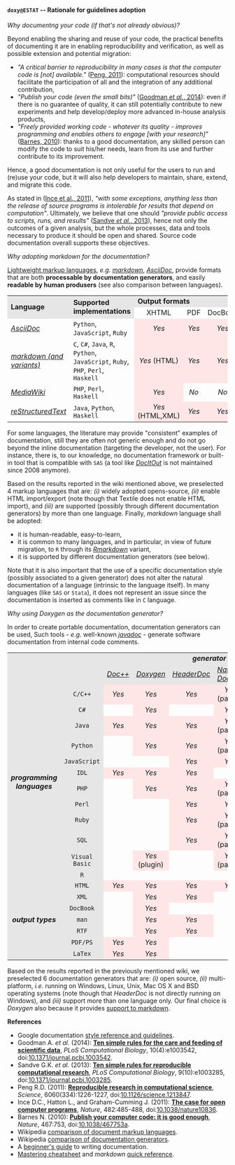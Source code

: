 #### `doxy@ESTAT` -- Rationale for guidelines adoption 

_Why documentng your code (if that's not already obvious)?_

Beyond enabling the sharing and reuse of your code, the practical benefits of documenting it are in enabling reproducibility and verification, as well as possible extension and potential migration:
* _"A critical barrier to reproducibility in many cases is that the computer code is [not] available."_ ([Peng, 2011](#References)): computational resources should facilitate the participation of all and the integration of any additional  contribution, 
* _"Publish your code (even the small bits)"_ ([Goodman _et al._, 2014](#References)): even if there is no guarantee of quality, it can still potentially contribute to new experiments and help develop/deploy more advanced in-house analysis products,
* _"Freely provided working code - whatever its quality - improves programming and enables others to engage [with your research]"_ ([Barnes, 2010](#References)): thanks to a good documentation, any skilled person can modify the code to suit his/her needs, learn from its use and further contribute to its improvement. 

Hence, a good documentation is not only useful for the users to run and (re)use your code, but it will also help developers to maintain, share, extend, and migrate this code.

As stated in  ([Ince et al., 2011](#References)), _"with some exceptions, anything less than the release of source programs is intolerable for results that depend on computation"_. 
Ultimately, we believe that one should _"provide public access to scripts, runs, and results"_ ([Sandve _et al._, 2013](#References)), hence not only the outcomes of a given analysis, but the whole processes, data and tools necessary to produce it should be open and shared. Source code documentation overall supports these objectives. 

_Why adopting markdown for the documentation?_

[Lightweight markup languages](https://en.wikipedia.org/wiki/Lightweight_markup_language), _e.g._ [_markdown_](https://daringfireball.net/projects/markdown/), [_AsciiDoc_](http://asciidoc.org), provide formats that are both **processable by documentation generators**, and easily **readable by human produsers** (see also comparison between languages).

<table align="center">
<tr> 
    <td align="left" rowspan="2" bgcolor="#e6e6e6"><b>Language</b></td> 
    <td align="left" rowspan="2" bgcolor="#e6e6e6"><b>Supported implementations</b></td> 
    <td align="left" colspan="5" bgcolor="#e6e6e6"><b>Output formats</b></td> 
</tr> 
<tr> 
    <td align="center">XHTML</td> <td align="center">PDF</td> <td align="center">DocBook</td> <td align="center">ODF</td><td align="center">Doc</td> 
</tr> 
<tr> 
    <td align="left"><i><a href="http://asciidoc.org">AsciiDoc</a></i></td> 
    <td align="left"><code>Python</code>, <code>JavaScript</code>, <code>Ruby</code></td> 
    <td align="center" bgcolor="#ffe6e6"><i>Yes</i></td> <td align="center" bgcolor="#ffe6e6"><i>Yes</i></td> <td align="center" bgcolor="#ffe6e6"><i>Yes</i></td> <td align="center" bgcolor="#ffe6e6"><i>Yes</i></td><td align="center" bgcolor="#ffe6e6"><i>Yes</i></td> 
</tr> 
<tr> 
    <td align="left"><i><a href="https://daringfireball.net/projects/markdown/">markdown (and variants)</a></i></td> 
    <td align="left"><code>C</code>, <code>C#</code>, <code>Java</code>, <code>R</code>, <code>Python</code>, <code>JavaScript</code>, <code>Ruby</code>, <code>PHP</code>, <code>Perl</code>, <code>Haskell</code></td> 
    <td align="center" bgcolor="#ffe6e6"><i>Yes</i> (HTML)</td> <td align="center" bgcolor="#ffe6e6"><i>Yes</i></td> <td align="center" bgcolor="#ffe6e6"><i>Yes</i></td> <td align="center" bgcolor="#ffe6e6"><i>Yes</i></td><td align="center" bgcolor="#ffe6e6"><i>Yes</i></td> 
</tr> 
<tr> 
    <td align="left"><i><a href="https://www.mediawiki.org/wiki/MediaWiki">MediaWiki</a></i></td> 
    <td align="left"><code>PHP</code>, <code>Perl</code>, <code>Haskell</code></td> 
    <td align="center" bgcolor="#ffe6e6"><i>Yes</i></td> <td align="center"><i>No</i></td> <td align="center"><i>No</i></td> <td align="center"><i>No</i></td><td align="center"><i>No</i></td> 
</tr> 
<tr> 
    <td align="left"><i><a href="http://docutils.sourceforge.net/docs/ref/rst/restructuredtext.html">reStructuredText</a></i></td> 
    <td align="left"><code>Java</code>, <code>Python</code>, <code>Haskell</code></td> 
    <td align="center" bgcolor="#ffe6e6"><i>Yes</i> (HTML,XML)</td> <td align="center" bgcolor="#ffe6e6"><i>Yes</i></td> <td align="center" bgcolor="#ffe6e6"><i>Yes</i></td> <td align="center" bgcolor="#ffe6e6"><i>Yes</i></td><td align="center"><i>No</i></td> 
</tr> 
</table>

For some languages, the literature may provide "consistent" examples of documentation, still they are often not generic enough and do not go beyond the inline documentation (targeting the developer, not the user).
For instance, there is, to our knowledge, no documentation framework or built-in tool that is compatible with `SAS` (a tool like [_DocItOut_](https://choonchernlim.com/docitout/) is not maintained since 2008 anymore). 

Based on the results reported in the wiki mentioned above, we preselected 4 markup languages that are: _(i)_ widely adopted opens-source, _(ii)_ enable HTML import/export (note though that Textile does not enable HTML import), and _(iii)_ are supported (possibly through different documentation generators) by more than one language.
Finally, _markdown_ language shall be adopted:
* it is human-readable, easy-to-learn,
* it is common to many languages, and in particular, in view of future migration, to `R` through its [_Rmarkdown_](http://rmarkdown.rstudio.com) variant,
* it is supported by different documentation generators (see below).

Note that it is also important that the use of a specific documentation style (possibly associated to a given generator) does not alter the natural documentation of a language (intrinsic to the language itself). In many languages (like `SAS` or `Stata`), it does not represent an issue since the documentation is inserted as comments like in `C` language.

_Why using Doxygen as the documentation generator?_

In order to create portable documentation, documentation generators can be used, Such tools - _e.g._ well-known [_javadoc_](http://www.oracle.com/technetwork/java/javase/documentation/index-jsp-135444.html) - generate software documentation from internal code comments.

<table align="center">
<tr bgcolor="#e6e6e6"> 
    <td colspan="2" rowspan="2"> </td> 
    <td align="center" colspan="6"><b><i>generator</i></b></td> 
</tr> 
<tr valign="middle" bgcolor="#e6e6e6"> 
    <td align="left"><i><a href="http://docpp.sourceforge.net">Doc++</a></i></td> 
    <td align="left"><i><a href="http://www.stack.nl/%7Edimitri/doxygen/">Doxygen</a></i></td> 
    <td align="left"><i><a href="https://developer.apple.com/library/mac/documentation/DeveloperTools/Conceptual/HeaderDoc/intro/intro.html">HeaderDoc</a></i></td> 
  <td align="left"><i><a href="http://www.naturaldocs.org">Natural Docs</a></i></td> 
    <td align="left"><i><a href="https://rfsber.home.xs4all.nl/Robo/">RoBODoc</a></i></td> 
    <td align="left"><i><a href="http://www.sphinx-doc.org/en/stable/">Sphinx</a></i></td> 
</tr> 
<tr valign="middle"> 
    <td align="center" rowspan="12" bgcolor="#e6e6e6"><b><i>programming languages</i></b></td> 
    <td align="center" bgcolor="#e6e6e6"><code>C/C++</code></td> 
    <td align="center" bgcolor="#ffe6e6"><i>Yes</i></td> 
    <td align="center" bgcolor="#ffe6e6"><i>Yes</i></td>
    <td align="center" bgcolor="#ffe6e6"><i>Yes</i></td>
    <td align="center" bgcolor="#ffe6e6"><i>Yes</i> (partial)</td>
    <td align="center" bgcolor="#ffe6e6"><i>Yes</i></td>
    <td align="center" bgcolor="#ffe6e6"><i>Yes</i></td>
</tr> 
<tr valign="middle"> 
    <td align="center" bgcolor="#e6e6e6"><code>C#</code></td> 
    <td align="center"></td> 
    <td align="center" bgcolor="#ffe6e6"><i>Yes</i></td>
    <td align="center"></td> 
    <td align="center" bgcolor="#ffe6e6"><i>Yes</i></td>
    <td align="center"></td> 
    <td align="center"></td> 
</tr> 
<tr valign="middle"> 
    <td align="center" bgcolor="#e6e6e6"><code>Java</code></td> 
    <td align="center" bgcolor="#ffe6e6"><i>Yes</i></td> 
    <td align="center" bgcolor="#ffe6e6"><i>Yes</i></td>
    <td align="center" bgcolor="#ffe6e6"><i>Yes</i></td> 
    <td align="center" bgcolor="#ffe6e6"><i>Yes</i> (partial)</td> 
    <td align="center" bgcolor="#ffe6e6"><i>Yes</i></td> 
    <td align="center"></td> 
</tr> 
<tr valign="middle"> 
    <td align="center" bgcolor="#e6e6e6"><code>Python</code></td> 
    <td align="center"></td>  
    <td align="center" bgcolor="#ffe6e6"><i>Yes</i></td>
    <td align="center" bgcolor="#ffe6e6"><i>Yes</i></td> 
    <td align="center" bgcolor="#ffe6e6"><i>Yes</i> (partial)</td> 
    <td align="center" bgcolor="#ffe6e6"><i>Yes</i></td> 
    <td align="center" bgcolor="#ffe6e6"><i>Yes</i></td> 
</tr> 
<tr valign="middle"> 
    <td align="center" bgcolor="#e6e6e6"><code>JavaScript</code></td> 
    <td align="center"></td> 
    <td align="center"></td>
    <td align="center" bgcolor="#ffe6e6"><i>Yes</i></td> 
    <td align="center" bgcolor="#ffe6e6"><i>Yes</i></td> 
    <td align="center" bgcolor="#ffe6e6"><i>Yes</i></td> 
    <td align="center" bgcolor="#ffe6e6"><i>Yes</i></td> 
</tr> 
<tr valign="middle"> 
    <td align="center" bgcolor="#e6e6e6"><code>IDL</code></td> 
    <td align="center" bgcolor="#ffe6e6"><i>Yes</i></td>
    <td align="center" bgcolor="#ffe6e6"><i>Yes</i></td>
    <td align="center" bgcolor="#ffe6e6"><i>Yes</i></td> 
    <td align="center"></td> 
    <td align="center" bgcolor="#ffe6e6"><i>Yes</i></td> 
    <td align="center"></td> 
</tr> 
<tr valign="middle"> 
    <td align="center" bgcolor="#e6e6e6"><code>PHP</code></td> 
    <td align="center"></td>
    <td align="center" bgcolor="#ffe6e6"><i>Yes</i></td>
    <td align="center" bgcolor="#ffe6e6"><i>Yes</i></td>
    <td align="center" bgcolor="#ffe6e6"><i>Yes</i> (partial)</td>
    <td align="center" bgcolor="#ffe6e6"><i>Yes</i></td>
    <td align="center" bgcolor="#ffe6e6"><i>Yes</i></td>
 </tr> 
<tr valign="middle"> 
    <td align="center" bgcolor="#e6e6e6"><code>Perl</code></td> 
    <td align="center"></td>
    <td align="center"></td>
     <td align="center" bgcolor="#ffe6e6"><i>Yes</i></td>
    <td align="center" bgcolor="#ffe6e6"><i>Yes</i></td>
    <td align="center" bgcolor="#ffe6e6"><i>Yes</i></td>
    <td align="center"></td>
</tr> 
<tr valign="middle"> 
    <td align="center" bgcolor="#e6e6e6"><code>Ruby</code></td> 
    <td align="center"></td>
    <td align="center"></td>
    <td align="center" bgcolor="#ffe6e6"><i>Yes</i></td>
    <td align="center" bgcolor="#ffe6e6"><i>Yes</i> (partial)</td>
    <td align="center" bgcolor="#ffe6e6"><i>Yes</i></td>
    <td align="center" bgcolor="#ffe6e6"><i>Yes</i></td>
</tr> 
<tr valign="middle"> 
    <td align="center" bgcolor="#e6e6e6"><code>SQL</code></td> 
    <td align="center"></td>
    <td align="center"></td>
    <td align="center" bgcolor="#ffe6e6"><i>Yes</i></td>
    <td align="center" bgcolor="#ffe6e6"><i>Yes</i> (partial)</td>
    <td align="center" bgcolor="#ffe6e6"><i>Yes</i></td>
    <td align="center"></td>
</tr> 
<tr valign="middle"> 
    <td align="center" bgcolor="#e6e6e6"><code>Visual Basic</code></td> 
    <td align="center"></td>
    <td align="center" bgcolor="#ffe6e6"><i>Yes</i> (plugin)</td>
    <td align="center"></td>
    <td align="center" bgcolor="#ffe6e6"><i>Yes</i> (partial)</td>
    <td align="center" bgcolor="#ffe6e6"><i>Yes</i> (plugin)</td>
    <td align="center"></td>
</tr> 
<tr valign="middle"> 
    <td align="center" bgcolor="#e6e6e6"><code>R</code></td> 
    <td align="center"></td> 
    <td align="center"></td> 
    <td align="center"></td> 
    <td align="center"></td> 
    <td align="center"></td> 
    <td align="center"></td> 
</tr> 
<tr valign="middle"> 
    <td align="center" rowspan="7" bgcolor="#e6e6e6"><b><i>output types</i></b></td> 
    <td align="center" bgcolor="#e6e6e6"><code>HTML</code></td> 
    <td align="center" bgcolor="#ffe6e6"><i>Yes</i></td>
    <td align="center" bgcolor="#ffe6e6"><i>Yes</i></td>
    <td align="center" bgcolor="#ffe6e6"><i>Yes</i></td>
    <td align="center" bgcolor="#ffe6e6"><i>Yes</i></td>
    <td align="center" bgcolor="#ffe6e6"><i>Yes</i></td>
    <td align="center" bgcolor="#ffe6e6"><i>Yes</i></td>
</tr> 
<tr valign="middle"> 
    <td align="center" bgcolor="#e6e6e6"><code>XML</code></td> 
    <td align="center"></td>
    <td align="center" bgcolor="#ffe6e6"><i>Yes</i></td>
    <td align="center" bgcolor="#ffe6e6"><i>Yes</i></td>
    <td align="center"></td>
    <td align="center"></td>
    <td align="center" bgcolor="#ffe6e6"><i>Yes</i></td>
</tr> 
<tr valign="middle"> 
    <td align="center" bgcolor="#e6e6e6"><code>DocBook</code></td> 
    <td align="center"></td>
    <td align="center" bgcolor="#ffe6e6"><i>Yes</i></td>
    <td align="center"></td>
    <td align="center"></td>
    <td align="center" bgcolor="#ffe6e6"><i>Yes</i></td>
    <td align="center"></td>
</tr> 
<tr valign="middle"> 
    <td align="center" bgcolor="#e6e6e6"><code>man</code></td> 
    <td align="center"></td>
    <td align="center" bgcolor="#ffe6e6"><i>Yes</i></td>
    <td align="center" bgcolor="#ffe6e6"><i>Yes</i></td>
    <td align="center"></td>
    <td align="center" bgcolor="#ffe6e6"><i>Yes</i></td>
    <td align="center" bgcolor="#ffe6e6"><i>Yes</i></td>
</tr> 
<tr valign="middle"> 
    <td align="center" bgcolor="#e6e6e6"><code>RTF</code></td> 
    <td align="center"></td>
    <td align="center" bgcolor="#ffe6e6"><i>Yes</i></td>
    <td align="center" bgcolor="#ffe6e6"><i>Yes</i></td>
    <td align="center"></td>
    <td align="center" bgcolor="#ffe6e6"><i>Yes</i></td>
    <td align="center"></td>
</tr> 
<tr valign="middle"> 
    <td align="center" bgcolor="#e6e6e6"><code>PDF/PS</code></td> 
    <td align="center" bgcolor="#ffe6e6"><i>Yes</i></td>
    <td align="center" bgcolor="#ffe6e6"><i>Yes</i></td>
    <td align="center"></td>
    <td align="center"></td>
    <td align="center" bgcolor="#ffe6e6"><i>Yes</i></td>
    <td align="center" bgcolor="#ffe6e6"><i>Yes</i></td>
</tr> 
<tr valign="middle"> 
    <td align="center" bgcolor="#e6e6e6"><code>LaTex</code></td> 
    <td align="center" bgcolor="#ffe6e6"><i>Yes</i></td>
    <td align="center" bgcolor="#ffe6e6"><i>Yes</i></td>
    <td align="center"></td>
    <td align="center"></td>
    <td align="center" bgcolor="#ffe6e6"><i>Yes</i></td>
    <td align="center" bgcolor="#ffe6e6"><i>Yes</i></td>
</tr> 
</table>

Based on the results reported in the previously mentioned wiki, we preselected 6 documentation generators that are: _(i)_ open source, _(ii)_ multi-platform, _i.e._ running on Windows, Linux, Unix, Mac OS X and BSD operating systems (note though that _HeaderDoc_ is not directly running on Windows), and _(iii)_ support more than one language only.
Our final choice is _Doxygen_ also because it provides [support to markdown](http://www.stack.nl/%7Edimitri/doxygen/manual/markdown.html). 

**<a name="References"></a>References**

* Google documentation [style reference and guidelines](https://developers.google.com/style/).
* Goodman A. _et al._ (2014): [**Ten simple rules for the care and feeding of scientific data**](http://www.ploscollections.org/article/fetchObject.action?uri=info%3Adoi%2F10.1371%2Fjournal.pcbi.1003542&representation=PDF), _PLoS Computational Biology_, 10(4):e1003542, doi:[10.1371/journal.pcbi.1003542](https://dx.doi.org/10.1371/journal.pcbi.1003542).
* Sandve G.K. _et al._ (2013): [**Ten simple rules for reproducible computational research**](http://www.ploscompbiol.org/article/fetchObject.action?uri=info%3Adoi%2F10.1371%2Fjournal.pcbi.1003285&representation=PDF), _PLoS Computational Biology_, 9(10):e1003285, doi:[10.1371/journal.pcbi.1003285](https://dx.doi.org/10.1371/journal.pcbi.1003285).
* Peng R.D. (2011): [**Reproducible research in computational science**](http://www.sciencemag.org/content/334/6060/1226.full.pdf), _Science_, 6060(334):1226-1227, doi:[10.1126/science.1213847](https://dx.doi.org/10.1126/science.1213847).
* Ince D.C., Hatton L., and Graham-Cumming J. (2011): [**The case for open computer programs**](http://www.nature.com/nature/journal/v482/n7386/pdf/nature10836.pdf), _Nature_, 482:485-488, doi:[10.1038/nature10836](https://dx.doi.org/10.1038/nature10836).
* Barnes N. (2010): [**Publish your computer code: it is good enough**](http://www.nature.com/news/2010/101013/pdf/467753a.pdf), _Nature_, 467:753, doi:[10.1038/467753a](https://dx.doi.org/10.1038/467753a). 
* Wikipedia [comparison of document markup languages](https://en.wikipedia.org/wiki/Comparison_of_document_markup_languages).
* Wikipedia [comparison of documentation generators](https://en.wikipedia.org/wiki/Comparison_of_documentation_generators).
* A [beginner's guide](http://www.writethedocs.org/guide/writing/beginners-guide-to-docs/) to writing documentation.
* [Mastering cheatsheet](https://github.com/adam-p/markdown-here/wiki/Markdown-Cheatsheet) and _markdown_ 
[quick reference](https://en.support.wordpress.com/markdown-quick-reference/).
